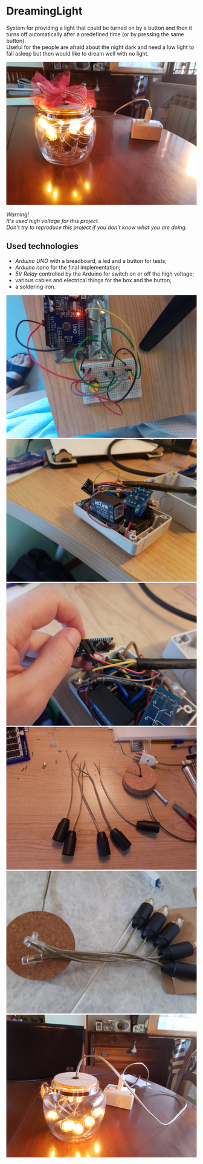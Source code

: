 # DreamingLight
System for providing a light that could be turned on by a button and then it turns off automatically after a predefined time (or by pressing the same button).  
Useful for the people are afraid about the night dark and need a low light to fall asleep but then would like to dream well with no light.  

![Full_DreamingLight](img/IMG_20200626_185622428.jpg)  

*Warning!  
It's used high voltage for this project.  
Don't try to reproduce this project if you don't know what you are doing.*  

## Used technologies
* *Arduino UNO* with a breadboard, a led and a button for tests;  
* *Arduino nano* for the final implementation;  
* *5V Relay* controlled by the Arduino for switch on or off the high voltage;  
* various cables and electrical things for the box and the button;  
* a soldering iron.  

![breadboard_tests](img/IMG_20200624_094212962.jpg)
![internal_box_view_a](img/IMG_20200626_152212118.jpg)
![internal_box_view_b](img/IMG_20200626_152218856.jpg)  
![lights_building_a](img/IMG_20200626_161555318.jpg)
![lights_building_b](img/IMG_20200626_163556979.jpg)  
![Full_DreamingLight_b](img/IMG_20200626_165930696.jpg)
